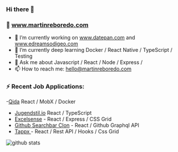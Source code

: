### Hi there 👋

### 🌟 www.martinreboredo.com

- 🔭 I’m currently working on www.datepan.com and www.edreamsodigeo.com
- 🌱 I’m currently deep learning Docker / React Native / TypeScript / Testing
- 💬 Ask me about Javascript / React / Node / Express / 
- 📫 How to reach me: hello@martinreboredo.com

 ### ⚡ Recent Job Applications:
 -[Qida](https://github.com/martinrebo/quida) React / MobX / Docker
- [Jugendstil.io](https://github.com/martinrebo/jugendstil) React / TypeScript
- [Excelsense](https://github.com/martinrebo/excelsense) -  React / Express / CSS Grid 
- [Github Searchbar Clon](https://github.com/martinrebo/github-clon) -  React / Github Graphql API 
- [Tappx ](https://github.com/martinrebo/tappx-devapp) -  React / Rest API / Hooks / Css Grid



![github stats](https://github-readme-stats.vercel.app/api?username=martinrebo&show_icons=true)
